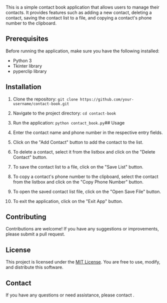 This is a simple contact book application that allows users to manage their contacts. It provides features such as adding a new contact, deleting a contact, saving the contact list to a file, and copying a contact's phone number to the clipboard.

## Prerequisites

Before running the application, make sure you have the following installed:

- Python 3
- Tkinter library
- pyperclip library

## Installation

1. Clone the repository: `git clone https://github.com/your-username/contact-book.git`
2. Navigate to the project directory: `cd contact-book`
3. Run the application: `python contact_book.py`## Usage

1. Enter the contact name and phone number in the respective entry fields.
2. Click on the "Add Contact" button to add the contact to the list.
3. To delete a contact, select it from the listbox and click on the "Delete Contact" button.
4. To save the contact list to a file, click on the "Save List" button.
5. To copy a contact's phone number to the clipboard, select the contact from the listbox and click on the "Copy Phone Number" button.
6. To open the saved contact list file, click on the "Open Save File" button.
7. To exit the application, click on the "Exit App" button.

## Contributing

Contributions are welcome! If you have any suggestions or improvements, please submit a pull request.

## License

This project is licensed under the [MIT License](https://opensource.org/licenses/MIT). You are free to use, modify, and distribute this software.

## Contact

If you have any questions or need assistance, please contact .

